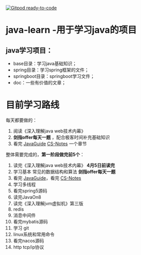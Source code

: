 [![Gitpod ready-to-code](https://img.shields.io/badge/Gitpod-ready--to--code-blue?logo=gitpod)](https://gitpod.io/#https://github.com/honins/java-learn)

# java-learn -用于学习java的项目
 ## java学习项目：
 - base目录：学习java基础知识；
 - spring目录：学习spring框架的文件；
 - springboot目录：springboot学习文件；
 - doc：一些有价值的文章；

# 目前学习路线
每天都要做的：
1. 阅读《深入理解java web技术内幕》
2. **剑指offer每天一题** ，配合极客时间补充基础知识
3. 看完 [JavaGuide](https://github.com/Snailclimb/JavaGuide) [CS-Notes](https://github.com/CyC2018/CS-Notes) 一个章节


整体需要完成的，**第一阶段做完前5个**：
1. 读完《深入理解java web技术内幕》 **4月5日前读完**
2. 学习基本 常见的数据结构和算法 **剑指offer每天一题**
3. 看完 [JavaGuide](https://github.com/Snailclimb/JavaGuide)，看完 [CS-Notes](https://github.com/CyC2018/CS-Notes)
4. 学习多线程
5. 看完spring5源码
6. 读完JavaOn8
7. 读完《深入理解jvm虚拟机》第三版
8. redis
9. 消息中间件
10. 看完mybatis源码
11. 学习 git
12. linux系统和常用命令
13. 看完nacos源码
14. http tcp/ip协议
